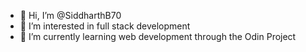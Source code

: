 - 👋 Hi, I’m @SiddharthB70
- 👀 I’m interested in full stack development
- 🌱 I’m currently learning web development through the Odin Project
<!---
SiddharthB70/SiddharthB70 is a ✨ special ✨ repository because its `README.md` (this file) appears on your GitHub profile.
You can click the Preview link to take a look at your changes.
--->
